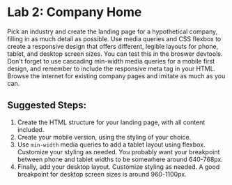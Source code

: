 

# Lab 2: Company Home

Pick an industry and create the landing page for a hypothetical company, filling in as much detail as possible. Use media queries and CSS flexbox to create a responsive design that offers different, legible layouts for phone, tablet, and desktop screen sizes. You can test this in the broswer devtools. Don't forget to use cascading min-width media queries for a mobile first design, and remember to include the responsive meta tag in your HTML. Browse the internet for existing company pages and imitate as much as you can.

## Suggested Steps:

1. Create the HTML structure for your landing page, with all content included.
2. Create your mobile version, using the styling of your choice.
3. Use ```min-width``` media queries to add a tablet layout using flexbox. Customize your styling as needed. You probably want your breakpoint between phone and tablet widths to be somewhere around 640-768px.
4. Finally, add your desktop layout. Customize styling as needed. A good breakpoint for desktop screen sizes is around 960-1100px.
